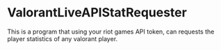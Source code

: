 # ValorantLiveAPIStatRequester
This is a program that using your riot games API token, can requests the player statistics of any valorant player.
